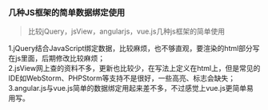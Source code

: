 ### 几种JS框架的简单数据绑定使用
> 比较jQuery，jsView，angularjs，vue.js几种js框架的简单使用

1.jQuery结合JavaScript绑定数据，比较麻烦，也不够直观，要渲染的html部分写在js里面，后期修改比较麻烦；  
2.jsView网上查的资料不多，更新也比较少，在写法上定义在html上，但是常见的IDE如WebStorm、PHPStorm等支持不是很好，一些高亮、标志会缺失；  
3.angular.js与vue.js简单的数据绑定用起来差不多，不过感觉上vue.js更简单易用写。
